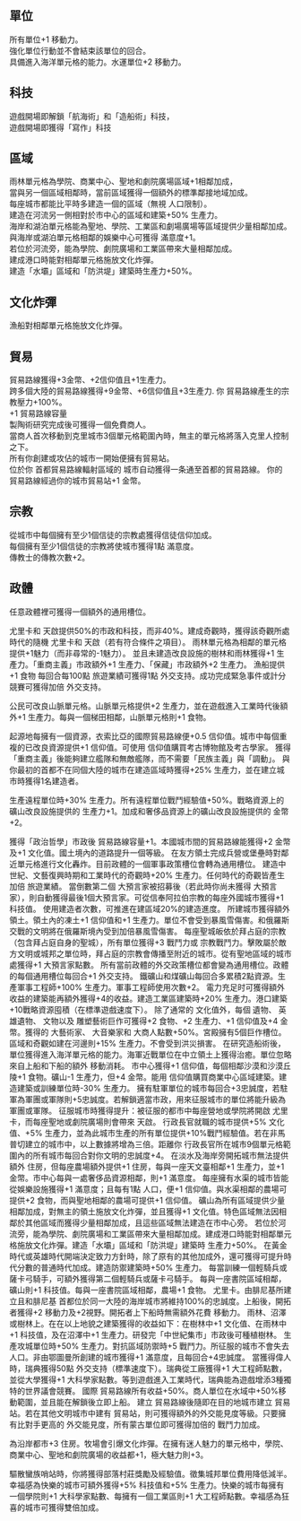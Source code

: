 ## 單位
所有單位+1  移動力。  
強化單位行動並不會結束該單位的回合。  
具備進入海洋單元格的能力。水運單位+2  移動力。  


## 科技
遊戲開場即解鎖「航海術」和「造船術」科技，  
遊戲開場即獲得「寫作」科技  


## 區域
雨林單元格為學院、商業中心、聖地和劇院廣場區域+1相鄰加成，  
當與另一個區域相鄰時，當前區域獲得一個額外的標準鄰接地域加成。  
每座城市都能比平時多建造一個的區域（無視  人口限制）。  
建造在河流另一側相對於市中心的區域和建築+50%  生產力。  
海岸和湖泊單元格能為聖地、學院、工業區和劇場廣場等區域提供少量相鄰加成。  
與海岸或湖泊單元格相鄰的娛樂中心可獲得  滿意度+1。  
若位於河流旁，能為學院、劇院廣場和工業區帶來大量相鄰加成。  
建成港口時能對相鄰單元格施放文化炸彈。  
建造「水壩」區域和「防洪堤」建築時生產力+50%。  


## 文化炸彈
漁船對相鄰單元格施放文化炸彈。  


## 貿易
貿易路線獲得+3金幣、+2信仰值且+1生產力。  
跨多個大陸的貿易路線獲得+9金幣、+6信仰值且+3生產力. 
你  貿易路線產生的宗教壓力+100%。  
+1  貿易路線容量  
製陶術研究完成後可獲得一個免費商人。  
當商人首次移動到克里城市3個單元格範圍內時，無主的單元格將落入克里人控制之下。  
所有你創建或攻佔的城市一開始便擁有貿易站。  
位於你  首都貿易路線輻射區域的  城市自动獲得一条通至首都的貿易路線。
你的  貿易路線經過你的城市貿易站+1  金幣。


## 宗教
從城市中每個擁有至少1個信徒的宗教處獲得信徒信仰加成。  
每個擁有至少1個信徒的宗教將使城市獲得1點 滿意度。  
傳教士的傳教次數+2。

## 政體
任意政體裡可獲得一個額外的通用槽位。


尤里卡和  天啟提供50%的市政和科技，而非40%。建成奇觀時，獲得該奇觀所處時代的隨機  尤里卡和  天啟（若有符合條件之項目）。
雨林單元格為相鄰的單元格提供+1魅力（而非尋常的-1魅力）。
並且未建造改良設施的樹林和雨林獲得+1  生產力。「重商主義」市政額外+1  生產力、「保藏」市政額外+2  生產力。
漁船提供+1  食物
每回合每100點  旅遊業績可獲得1點  外交支持。成功完成緊急事件或計分競賽可獲得加倍  外交支持。

公民可改良山脈單元格。山脈單元格提供+2  生產力，並在遊戲進入工業時代後額外+1  生產力。每與一個梯田相鄰，山脈單元格則+1  食物。


起源地每擁有一個資源，衣索比亞的國際貿易路線便+0.5  信仰值。城市中每個重複的已改良資源提供+1  信仰值。可使用  信仰值購買考古博物館及考古學家。
獲得「重商主義」後能夠建立艦隊和無敵艦隊，而不需要「民族主義」與「調動」。 與你最初的首都不在同個大陸的城市在建造區域時獲得+25%  生產力，並在建立城市時獲得1名建造者。

生產遠程單位時+30%  生產力。所有遠程單位戰鬥經驗值+50%。戰略資源上的礦山改良設施提供的  生產力+1。加成和奢侈品資源上的礦山改良設施提供的  金幣+2。

獲得「政治哲學」市政後  貿易路線容量+1。本國城市間的貿易路線能獲得+2  金幣及+1  文化值。國土境內的道路提升一個等級。
在友方領土完成兵營或堡壘時對鄰近單元格進行文化轟炸。目前政體的一個軍事政策槽位會轉為通用槽位。
建造中世紀、文藝復興時期和工業時代的奇觀時+20%  生產力。任何時代的奇觀皆產生加倍  旅遊業績。
當倒數第二個  大預言家被招募後（若此時你尚未獲得  大預言家），則自動獲得最後1個大預言家。可從信奉阿拉伯宗教的每座外國城市獲得+1  科技值。
使用建造者次數，可推進在建區域20%的建造進度。
所建城市獲得額外領土。領土內的凍土+1  信仰值和+1  生產力。單位不會受到暴風雪傷害。和俄羅斯交戰的文明將在俄羅斯境內受到加倍暴風雪傷害。
每座聖城皈依於拜占庭的宗教（包含拜占庭自身的聖城），所有單位獲得+3  戰鬥力或  宗教戰鬥力。擊敗屬於敵方文明或城邦之單位時，拜占庭的宗教會傳播至附近的城市。從有聖地區域的城市處獲得+1  大預言家點數。
所有當前政體的外交政策槽位都會變為通用槽位。政體的每個通用槽位每回合+1  外交支持。
鐵礦山和煤礦山每回合多累積2點資源。生產軍事工程師+100%  生產力。軍事工程師使用次數+2。 電力充足时可獲得額外收益的建築能再額外獲得+4的收益。建造工業區建築時+20%  生產力。港口建築+10戰略資源囤積（在標準遊戲速度下）。
除了通常的  文化值外，每個  遺物、 英雄遺物、 文物以及  雕塑藝術巨作可獲得+2  食物、+2  生產力、+1  信仰值及+4  金幣。獲得的  大藝術家、 大音樂家和  大商人點數+50%。宮殿擁有5個巨作槽位。
區域和奇觀如建在河邊則+15%  生產力。不會受到洪災損害。
在研究造船術後，單位獲得進入海洋單元格的能力。海軍近戰單位在中立領土上獲得治癒。單位忽略來自上船和下船的額外  移動消耗。
市中心獲得+1  信仰值，每個相鄰沙漠和沙漠丘陵+1  食物。礦山-1  生產力，但+4  金幣。能用  信仰值購買商業中心區域建築。建造建築或訓練單位時-30%  生產力。
擁有駐軍單位的城市每回合+3忠誠度，若駐軍為軍團或軍隊則+5忠誠度。若解鎖適當市政，用來征服城市的單位將能升級為軍團或軍隊。
征服城市時獲得提升：被征服的都市中每座營地或學院將開啟  尤里卡，而每座聖地或劇院廣場則會帶來  天啟。
行政長官就職的城市提供+5%  文化值、+5%  生產力，並為此城市生產的所有單位提供+10%戰鬥經驗值。若在非馬普切建立的城市中，以上數據將增為三倍。距離你  行政長官所在城市9個單元格範圍內的所有城市每回合對你文明的忠誠度+4。
在淡水及海岸旁開拓城市無法提供額外  住房，但每座農場額外提供+1  住房，每與一座天文臺相鄰+1  生產力，並+1  金幣。市中心每與一處奢侈品資源相鄰，則+1  滿意度。
每座擁有水渠的城市皆能從娛樂設施獲得+1  滿意度；且每有1點  人口，便+1  信仰值。與水渠相鄰的農場可提供+2  食物，而與聖地相鄰的農場可提供+1  信仰值。
礦山為所有區域提供少量相鄰加成，對無主的領土施放文化炸彈，並且獲得+1  文化值。特色區域無法因相鄰於其他區域而獲得少量相鄰加成，且這些區域無法建造在市中心旁。
若位於河流旁，能為學院、劇院廣場和工業區帶來大量相鄰加成。建成港口時能對相鄰單元格施放文化炸彈。建造「水壩」區域和「防洪堤」建築時  生產力+50%。
在黃金時代或英雄時代開端決定致力方針時，除了原有的其他加成外，還可獲得可提升時代分數的普通時代加成。建造防禦建築時+50%  生產力。
每當訓練一個輕騎兵或薩卡弓騎手，可額外獲得第二個輕騎兵或薩卡弓騎手。
每與一座書院區域相鄰，礦山則+1  科技值。每與一座書院區域相鄰，農場+1  食物。
  尤里卡。由腓尼基所建立且和腓尼基  首都位於同一大陸的海岸城市將維持100%的忠誠度。上船後，開拓者獲得+2  移動力及+2視野。開拓者上下船時無需額外花費  移動力。
雨林、沼澤或樹林上。在在以上地貌之建築獲得的收益如下：在樹林中+1  文化值、在雨林中+1  科技值，及在沼澤中+1  生產力。研發完「中世紀集市」市政後可種植樹林。
生產攻城單位時+50%  生產力。對抗區域防禦時+5  戰鬥力。所征服的城市不會失去  人口。非由鄂圖曼所創建的城市獲得+1  滿意度，且每回合+4忠誠度。
當獲得偉人時，瑞典獲得50點  外交支持（標準速度下）。瑞典從工廠獲得+1  大工程師點數，並從大學獲得+1  大科學家點數。等到遊戲進入工業時代，瑞典能為遊戲增添3種獨特的世界議會競賽。
國際  貿易路線所有收益+50%。商人單位在水域中+50%移動範圍，並且能在解鎖後立即上船。
建立  貿易路線後隨即在目的地城市建立  貿易站。若在其他文明城市中建有  貿易站，則可獲得額外的外交能見度等級。只要擁有比對手更高的  外交能見度，所有蒙古單位即可獲得加倍的  戰鬥力加成。

為沿岸都市+3  住房。牧場會引爆文化炸彈。在擁有迷人魅力的單元格中，學院、商業中心、聖地和劇院廣場的收益都+1，極大魅力則+3。

驅散蠻族哨站時，你將獲得部落村莊獎勵及經驗值。徵集城邦單位費用降低減半。
幸福感為快樂的城市可額外獲得+5%  科技值和+5%  生產力。快樂的城市每擁有一個學院則+1  大科學家點數、每擁有一個工業區則+1  大工程師點數。幸福感為狂喜的城市可獲得雙倍加成。



